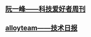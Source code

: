 <!-- toc -->
## [阮一峰——科技爱好者周刊](https://github.com/ruanyf/weekly)
## [alloyteam——技术日报](http://www.alloyteam.com/2015/09/explore-performance/)
<!-- endtoc -->